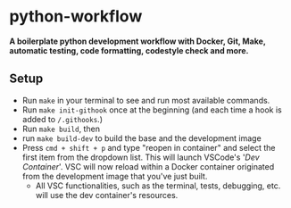 # python-workflow

**A boilerplate python development workflow with Docker, Git, Make, automatic
testing, code formatting, codestyle check and more.**

## Setup

+ Run `make` in your terminal to see and run most available commands.
+ Run `make init-githook` once at the beginning (and each time a hook is added
  to `/.githooks`.)
+ Run `make build`, then
+ run `make build-dev` to build the base and the development image
+ Press `cmd + shift + p` and type "reopen in container" and select the first
  item from the dropdown list. This will launch VSCode's '*Dev Container*'.
  VSC will now reload within a Docker container originated from the development
  image that you've just built.
  + All VSC functionalities, such as the terminal, tests, debugging, etc. will
    use the dev container's resources.
